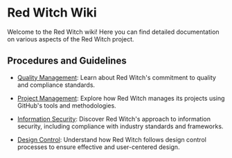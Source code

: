 # Red Witch Wiki

Welcome to the Red Witch wiki! Here you can find detailed documentation on various aspects of the Red Witch project.

## Procedures and Guidelines

- [Quality Management](Quality-Manual): Learn about Red Witch's commitment to quality and compliance standards.

- [Project Management](Project-Management): Explore how Red Witch manages its projects using GitHub's tools and methodologies.

- [Information Security](Information-Security): Discover Red Witch's approach to information security, including compliance with industry standards and frameworks.

- [Design Control](Design-Control): Understand how Red Witch follows design control processes to ensure effective and user-centered design.
